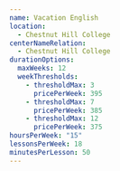 ```yaml
---
name: Vacation English
location:
  - Chestnut Hill College
centerNameRelation:
  - Chestnut Hill College
durationOptions:
  maxWeeks: 12
  weekThresholds:
    - thresholdMax: 3
      pricePerWeek: 395
    - thresholdMax: 7
      pricePerWeek: 385
    - thresholdMax: 12
      pricePerWeek: 375
hoursPerWeek: "15"
lessonsPerWeek: 18
minutesPerLesson: 50
---
```


